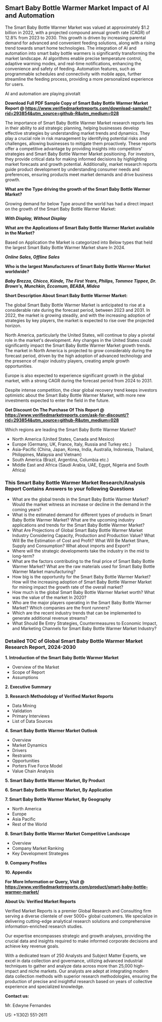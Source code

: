 <h2>Smart Baby Bottle Warmer Market Impact of AI and Automation</h2><p>The Smart Baby Bottle Warmer Market was valued at approximately $1.2 billion in 2022, with a projected compound annual growth rate (CAGR) of 12.8% from 2023 to 2030. This growth is driven by increasing parental demand for advanced and convenient feeding solutions, along with a rising trend towards smart home technologies. The integration of AI and automation into smart baby bottle warmers is significantly transforming the market landscape. AI algorithms enable precise temperature control, adaptive warming modes, and real-time notifications, enhancing the convenience and safety of feeding. Automation features, such as programmable schedules and connectivity with mobile apps, further streamline the feeding process, providing a more personalized experience for users.</p><p>AI and automation are playing pivotalt</p><p id="" class=""><strong>Download Full PDF Sample Copy of Smart Baby Bottle Warmer Market Report @ <a href="https://www.verifiedmarketreports.com/download-sample/?rid=293854&utm_source=github-R&utm_medium=028" target="_blank">https://www.verifiedmarketreports.com/download-sample/?rid=293854&utm_source=github-R&utm_medium=028</a></strong></p><p>The importance of&nbsp;Smart Baby Bottle Warmer Market research reports lies in their ability to aid strategic planning, helping businesses develop effective strategies by understanding market trends and dynamics. They play a crucial role in risk management by identifying potential risks and challenges, allowing businesses to mitigate them proactively. These reports offer a competitive advantage by providing insights into competitors' strategies and Smart Baby Bottle Warmer Market positioning. For investors, they provide critical data for making informed decisions by highlighting market forecasts and growth potential. Additionally, market research reports guide product development by understanding consumer needs and preferences, ensuring products meet market demands and drive business growth.</p><p><strong>What are the&nbsp;Type driving the growth of the Smart Baby Bottle Warmer Market?</strong></p><p id="" class="">Growing demand for below Type around the world has had a direct impact on the growth of the Smart Baby Bottle Warmer Market:</p><em><strong>With Display, Without Display</strong></em></p><strong>What are the&nbsp;Applications&nbsp;of Smart Baby Bottle Warmer Market available in the Market?</strong></p><p id="" class="">Based on Application the Market is categorized into Below types that held the largest Smart Baby Bottle Warmer Market share In 2024.</p><em><strong>Online Sales, Offline Sales</strong></em></p><strong>Who is the largest Manufacturers of Smart Baby Bottle Warmer Market worldwide?</strong></p><p><em><strong>Baby Brezza, Chicco, Kiinde, The First Years, Philips, Tommee Tippee, Dr. Brown's, Munchkin, Eccomum, BEABA, Midea</strong></em></p><p id="" class=""><strong>Short Description About Smart Baby Bottle Warmer Market:</strong></p><p>The global Smart Baby Bottle Warmer Market is anticipated to rise at a considerable rate during the forecast period, between 2023 and 2031. In 2022, the market is growing steadily, and with the increasing adoption of strategies by key players, the market is expected to rise over the projected horizon.</p><p>North America, particularly the United States, will continue to play a pivotal role in the market's development. Any changes in the United States could significantly impact the Smart Baby Bottle Warmer Market growth trends. The market in North America is projected to grow considerably during the forecast period, driven by the high adoption of advanced technology and the presence of major industry players, creating ample growth opportunities.</p><p>Europe is also expected to experience significant growth in the global market, with a strong CAGR during the forecast period from 2024 to 2031.</p><p>Despite intense competition, the clear global recovery trend keeps investors optimistic about the Smart Baby Bottle Warmer Market, with more new investments expected to enter the field in the future.</p><p id="" class=""><strong>Get Discount On The Purchase Of This Report @ <a href="https://www.verifiedmarketreports.com/ask-for-discount/?rid=293854&utm_source=github-R&utm_medium=028" target="_blank">https://www.verifiedmarketreports.com/ask-for-discount/?rid=293854&utm_source=github-R&utm_medium=028</a></strong></p>Which regions are leading the Smart Baby Bottle Warmer Market?</p><ul><li>North America (United States, Canada and Mexico)</li><li>Europe (Germany, UK, France, Italy, Russia and Turkey etc.)</li><li>Asia-Pacific (China, Japan, Korea, India, Australia, Indonesia, Thailand, Philippines, Malaysia and Vietnam)</li><li>South America (Brazil, Argentina, Columbia etc.)</li><li>Middle East and Africa (Saudi Arabia, UAE, Egypt, Nigeria and South Africa)</li></ul><h3 id="" class="">This Smart Baby Bottle Warmer Market Research/Analysis Report Contains Answers to your following Questions</h3><ul><li>What are the global trends in the Smart Baby Bottle Warmer Market? Would the market witness an increase or decline in the demand in the coming years?</li><li>What is the estimated demand for different types of products in Smart Baby Bottle Warmer Market? What are the upcoming industry applications and trends for the Smart Baby Bottle Warmer Market?</li><li>What Are Projections of Global Smart Baby Bottle Warmer Market Industry Considering Capacity, Production and Production Value? What Will Be the Estimation of Cost and Profit? What Will Be Market Share, Supply and Consumption? What about imports and Export?</li><li>Where will the strategic developments take the industry in the mid to long-term?</li><li>What are the factors contributing to the final price of Smart Baby Bottle Warmer Market? What are the raw materials used for Smart Baby Bottle Warmer Market manufacturing?</li><li>How big is the opportunity for the Smart Baby Bottle Warmer Market? How will the increasing adoption of Smart Baby Bottle Warmer Market for mining impact the growth rate of the overall market?</li><li>How much is the global Smart Baby Bottle Warmer Market worth? What was the value of the market In 2020?</li><li>Who are the major players operating in the Smart Baby Bottle Warmer Market? Which companies are the front runners?</li><li>Which are the recent industry trends that can be implemented to generate additional revenue streams?</li><li>What Should Be Entry Strategies, Countermeasures to Economic Impact, and Marketing Channels for Smart Baby Bottle Warmer Market Industry?</li></ul><h3 id="" class="">Detailed TOC of Global Smart Baby Bottle Warmer Market Research Report, 2024-2030</h3><p id="" class=""><strong>1. Introduction of the Smart Baby Bottle Warmer Market</strong></p><ul><li>Overview of the Market</li><li>Scope of Report</li><li>Assumptions</li></ul><p id="" class=""><strong>2. Executive Summary</strong></p><p id="" class=""><strong>3. Research Methodology of Verified Market Reports</strong></p><ul><li>Data Mining</li><li>Validation</li><li>Primary Interviews</li><li>List of Data Sources</li></ul><p id="" class=""><strong>4. Smart Baby Bottle Warmer Market Outlook</strong></p><ul><li>Overview</li><li>Market Dynamics</li><li>Drivers</li><li>Restraints</li><li>Opportunities</li><li>Porters Five Force Model</li><li>Value Chain Analysis</li></ul><p id="" class=""><strong>5. Smart Baby Bottle Warmer Market, By Product</strong></p><p id="" class=""><strong>6. Smart Baby Bottle Warmer Market, By Application</strong></p><p id="" class=""><strong>7. Smart Baby Bottle Warmer Market, By Geography</strong></p><ul><li>North America</li><li>Europe</li><li>Asia Pacific</li><li>Rest of the World</li></ul><p id="" class=""><strong>8. Smart Baby Bottle Warmer Market Competitive Landscape</strong></p><ul><li>Overview</li><li>Company Market Ranking</li><li>Key Development Strategies</li></ul><p id="" class=""><strong>9. Company Profiles</strong></p><p id="" class=""><strong>10. Appendix</strong></p><p id="" class=""><strong>For More Information or Query, Visit @ <a href="https://www.verifiedmarketreports.com/product/smart-baby-bottle-warmer-market/" target="_blank">https://www.verifiedmarketreports.com/product/smart-baby-bottle-warmer-market/</a></strong></p><p id="" class=""><strong>About Us: Verified Market Reports</strong></p><p id="" class="">Verified Market Reports is a premier Global Research and Consulting firm serving a diverse clientele of over 5000+ global customers. We specialize in delivering cutting-edge analytical research solutions and comprehensive information-enriched research studies.</p><p id="" class="">Our expertise encompasses strategic and growth analyses, providing the crucial data and insights required to make informed corporate decisions and achieve key revenue goals.</p><p id="" class="">With a dedicated team of 250 Analysts and Subject Matter Experts, we excel in data collection and governance, utilizing advanced industrial techniques to gather and analyze data across more than 25,000 high-impact and niche markets. Our analysts are adept at integrating modern data collection methods with superior research methodologies, ensuring the production of precise and insightful research based on years of collective experience and specialized knowledge.</p><p id="" class=""><strong>Contact us:</strong></p><p id="" class="">Mr. Edwyne Fernandes</p><p id="" class="">US: +1(302) 551-2611</p>